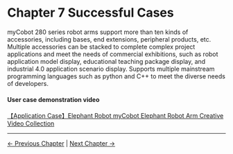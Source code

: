 # Chapter 7 Successful Cases

myCobot 280 series robot arms support more than ten kinds of accessories, including bases, end extensions, peripheral products, etc. Multiple accessories can be stacked to complete complex project applications and meet the needs of commercial exhibitions, such as robot application model display, educational teaching package display, and industrial 4.0 application scenario display. Supports multiple mainstream programming languages ​​such as python and C++ to meet the diverse needs of developers.

#### User case demonstration video

[【Application Case】Elephant Robot myCobot Elephant Robot Arm Creative Video Collection](https://www.bilibili.com/video/BV1qq4y1z7xp/?share_source=copy_web&vd_source=3b38c7844f0bbcf4e0b1dbd1353459c9)

---

[← Previous Chapter](../6.developmentGuide/README.md) | [Next Chapter →](../8.SupportingResources/README.md)